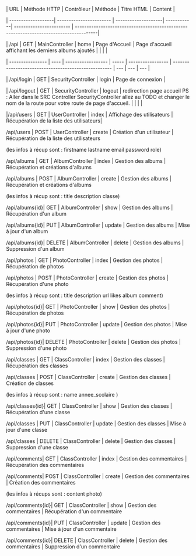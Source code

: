 
| URL | Méthode HTTP | Contrôleur | Méthode | Titre HTML | Content |

| -------------------| ----------------------- | --------------------| ------------| ------------------------ | ---------------------------------------------------------------------------------------|

| /api             | GET  | MainController     | home  | Page d'Accueil    | Page d'accueil affichant les derniers albums ajoutés |     |     |     |

| ---------------- | ---- | ------------------ | ----- | ----------------- | ---------------------------------------------------- | --- | --- | --- |

| /api/login | GET | SecurityController | login | Page de connexion |

| /api/logout | GET | SecurityController | logout | redirection page accueil   PS : Aller dans le SRC Controller SecurityController allez au TODO et changer le nom de la route pour votre route de page d'accueil.                                                 |     |     |     |

|/api/users | GET | UserController | index | Affichage des utilisateurs | Récupération de la liste des utilisateurs|

/api/users | POST | UserController | create | Création d'un utilisateur | Récupération de la liste des utilisateurs

(les infos à récup sont : firstname lastname email password role)

/api/albums | GET | AlbumController | index | Gestion des albums | Récupération et créations d'albums

/api/albums | POST | AlbumController | create | Gestion des albums | Récupération et créations d'albums

(les infos à récup sont : title description classe)

/api/albums{id}| GET | AlbumController | show | Gestion des albums | Récupération d'un album

/api/albums{id}| PUT | AlbumController | update | Gestion des albums | Mise à jour d'un album

/api/albums{id}| DELETE | AlbumController | delete | Gestion des albums | Suppression d'un album

/api/photos | GET | PhotoController | index | Gestion des photos | Récupération de photos

/api/photos | POST | PhotoController | create | Gestion des photos | Récupération d'une photo

(les infos à récup sont : title description url likes album comment)

/api/photos{id}| GET | PhotoController | show | Gestion des photos | Récupération de photos

/api/photos{id}| PUT | PhotoController | update | Gestion des photos | Mise à jour d'une photo

/api/photos{id}| DELETE | PhotoController | delete | Gestion des photos | Suppression d'une photo

/api/classes | GET | ClassController | index | Gestion des classes | Récupération des classes

/api/classes | POST | ClassController | create | Gestion des classes | Création de classes

(les infos à récup sont : name annee_scolaire )

/api/classes{id}| GET | ClassController | show | Gestion des classes | Récupération d'une classe

/api/classes | PUT | ClassController | update | Gestion des classes | Mise à jour d'une classe

/api/classes | DELETE | ClassController | delete | Gestion des classes | Suppression d'une classe

/api/comments| GET | ClassController | index | Gestion des commentaires | Récupération des commentaires

/api/comments| POST | ClassController | create | Gestion des commentaires | Création des commentaires

(les infos à récups sont : content photo)

/api/comments{id}| GET | ClassController | show | Gestion des commentaires | Récupération d'un commentaire

/api/comments{id}| PUT | ClassController | update | Gestion des commentaires | Mise à jour d'un commentaire

/api/comments{id}| DELETE | ClassController | delete | Gestion des commentaires | Suppression d'un commentaire
